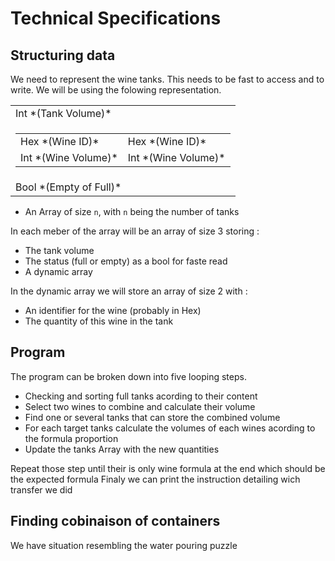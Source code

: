 # Technical Specifications

## Structuring data

We need to represent the wine tanks. This needs to be fast to access and to write. We will be using the folowing representation.

<table>
   <tbody>
      <tr>
        <td>Int *(Tank Volume)*</td>
      </tr>
      <tr>
         <td>
           <table>
             <tbody>
               <tr>
                 <td>
                   Hex *(Wine ID)*
                 </td>
                 <td>
                   Hex *(Wine ID)*
                 </td>
               </tr>
               <tr>
                 <td>
                   Int *(Wine Volume)*
                 </td>
                 <td>
                   Int *(Wine Volume)*
                 </td>
               </tr>
             </tbody>
           </table>
        </td>
      </tr>
      <tr>
         <td>Bool *(Empty of Full)*</td>
      </tr>
   </tbody>
</table>

- An Array of size ``n``, with ``n`` being the number of tanks 

In each meber of the array will be an array of size 3 storing :
- The tank volume
- The status (full or empty) as a bool for faste read
- A dynamic array

In the dynamic array we will store an array of size 2 with :
- An identifier for the wine (probably in Hex)
- The quantity of this wine in the tank


## Program

The program can be broken down into five looping steps.
- Checking and sorting full tanks acording to their content
- Select two wines to combine and calculate their volume
- Find one or several tanks that can store the combined volume
- For each target tanks calculate the volumes of each wines acording to the formula proportion
- Update the tanks Array with the new quantities

Repeat those step until their is only wine formula at the end which should be the expected formula
Finaly we can print the instruction detailing wich transfer we did

## Finding cobinaison of containers

We have situation resembling the water pouring puzzle






